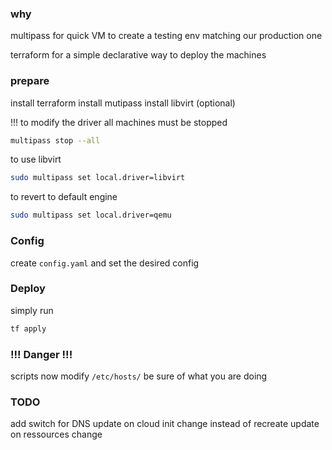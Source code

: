 
### why

multipass for quick VM to create a testing env matching our production one

terraform for a simple declarative way to deploy the machines

### prepare

install terraform 
install mutipass
install libvirt (optional)

!!! to modify the driver all machines must be stopped 

```sh
multipass stop --all

```

to use libvirt
```sh
sudo multipass set local.driver=libvirt

```
to revert to default engine
```sh
sudo multipass set local.driver=qemu
```

### Config
create `config.yaml` and set the desired config

### Deploy 

simply run
```sh
tf apply 
```
### !!! Danger !!!

scripts now modify `/etc/hosts/` be sure of what you are doing 


### TODO
add switch for DNS
update on cloud init change instead of recreate
update on ressources change
